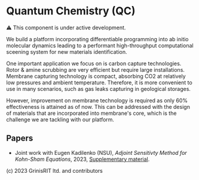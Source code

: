# Quantum Chemistry (QC)

:warning: This component is under active development.

We build a platform incorporating differentiable programming into ab initio molecular dynamics leading to a performant high-throughput computational sceening system for new materials identification. 

One important application we focus on is carbon capture technologies. Rotor & amine scrubbing are very efficient but require large installations. Membrane capturing technology is compact, absorbing CO2 at relatively low pressures and ambient temperature. Therefore, it is more convenient to use in many scenarios, such as gas leaks capturing in geological storages. 

However, improvement on membrane technology is required as only 60% effectiveness is attained as of now. This can be addressed with the design of materials that are incorporated into membrane's core, which is the challenge we are tackling with our platform.

## Papers

* Joint work with Eugen Kadilenko (NSU), *Adjoint Sensitivty Method for Kohn-Sham Equations*, 2023, [Supplementary material](Adjoint_Sensitivity_Method_for_Kohn_Sham_Equations.ipynb).

(c) 2023 GrinisRIT ltd. and contributors